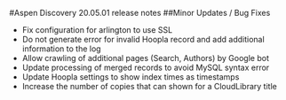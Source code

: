 #Aspen Discovery 20.05.01 release notes
##Minor Updates / Bug Fixes
- Fix configuration for arlington to use SSL
- Do not generate error for invalid Hoopla record and add additional information to the log
- Allow crawling of additional pages (Search, Authors) by Google bot
- Update processing of merged records to avoid MySQL syntax error
- Update Hoopla settings to show index times as timestamps
- Increase the number of copies that can shown for a CloudLibrary title